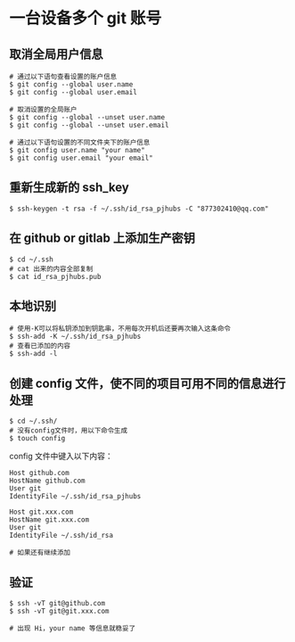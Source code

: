 # 一台设备多个 git 账号
## 取消全局用户信息
```shell
# 通过以下语句查看设置的账户信息
$ git config --global user.name
$ git config --global user.email

# 取消设置的全局账户
$ git config --global --unset user.name
$ git config --global --unset user.email

# 通过以下语句设置的不同文件夹下的账户信息
$ git config user.name "your name"
$ git config user.email "your email"
```

## 重新生成新的 ssh_key
`$ ssh-keygen -t rsa -f ~/.ssh/id_rsa_pjhubs -C "877302410@qq.com"`

## 在 github or gitlab 上添加生产密钥
```shell
$ cd ~/.ssh
# cat 出来的内容全部复制
$ cat id_rsa_pjhubs.pub
```

## 本地识别
```shell
# 使用-K可以将私钥添加到钥匙串，不用每次开机后还要再次输入这条命令
$ ssh-add -K ~/.ssh/id_rsa_pjhubs        
# 查看已添加的内容
$ ssh-add -l
```

## 创建 config 文件，使不同的项目可用不同的信息进行处理
```shell
$ cd ~/.ssh/
# 没有config文件时，用以下命令生成
$ touch config
```

config 文件中键入以下内容：

```shell
Host github.com
HostName github.com
User git
IdentityFile ~/.ssh/id_rsa_pjhubs

Host git.xxx.com
HostName git.xxx.com
User git
IdentityFile ~/.ssh/id_rsa

# 如果还有继续添加
```

## 验证
```shell
$ ssh -vT git@github.com
$ ssh -vT git@git.xxx.com

# 出现 Hi，your name 等信息就稳妥了
```



